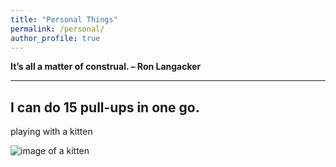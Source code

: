 ```yaml
---
title: "Personal Things"
permalink: /personal/
author_profile: true
---
```


**It’s all a matter of construal.        – Ron Langacker**  

--------------------
I can do 15 pull-ups in one go.
--------------------
playing with a kitten

![image of a kitten](https://hongjie-fu.github.io/files/posts/kitten.jpg)
